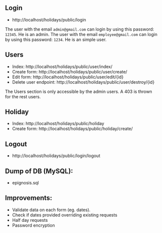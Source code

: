 ## Login

- http://localhost/holidays/public/login

The user with the email `admin@gmail.com` can login by using this password: `12345`. He is an admin.
The user with the email `employee@gmail.com` can login by using this password: `1234`. He is an simple user.

## Users

- Index: http://localhost/holidays/public/user/index/
- Create form: http://localhost/holidays/public/user/create/
- Edit form: http://localhost/holidays/public/user/edit/{id}
- Delete user endpoint: http://localhost/holidays/public/user/destroy/{id}

The Users section is only accessible by the admin users.
A 403 is thrown for the rest users.

## Holiday 

- Index: http://localhost/holidays/public/holiday
- Create form: http://localhost/holidays/public/holiday/create/

## Logout

- http://localhost/holidays/public/login/logout

## Dump of DB (MySQL):
- epignosis.sql

## Improvements: 
- Validate data on each form (eg. dates).
- Check if dates provided overriding existing requests
- Half day requests
- Password encryption

